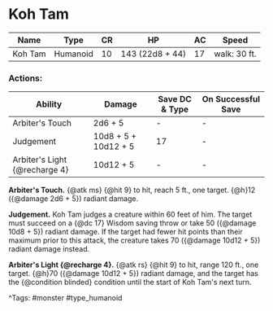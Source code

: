 # Koh Tam

| Name | Type | CR | HP | AC | Speed |
|------|------|----|----|----|-------|
| Koh Tam | Humanoid | 10 | 143 (22d8 + 44) | 17 | walk: 30 ft. |

### Actions:

| Ability | Damage | Save DC & Type | On Successful Save |
|---------|--------|----------------|--------------------|
| Arbiter's Touch | 2d6 + 5 | - | - |
| Judgement | 10d8 + 5 + 10d12 + 5 | 17 | - |
| Arbiter's Light {@recharge 4} | 10d12 + 5 | - | - |


**Arbiter's Touch.** {@atk ms} {@hit 9} to hit, reach 5 ft., one target. {@h}12 ({@damage 2d6 + 5}) radiant damage.

**Judgement.** Koh Tam judges a creature within 60 feet of him. The target must succeed on a {@dc 17} Wisdom saving throw or take 50 ({@damage 10d8 + 5}) radiant damage. If the target had fewer hit points than their maximum prior to this attack, the creature takes 70 ({@damage 10d12 + 5}) radiant damage instead.

**Arbiter's Light {@recharge 4}.** {@atk rs} {@hit 9} to hit, range 120 ft., one target. {@h}70 ({@damage 10d12 + 5}) radiant damage, and the target has the {@condition blinded} condition until the start of Koh Tam's next turn.

^Tags: #monster #type_humanoid